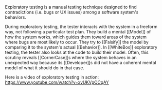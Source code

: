 Exploratory testing is a manual testing technique designed to find contradictions (i.e. bugs or UX issues) among a software system's behaviors.

During exploratory testing, the tester interacts with the system in a freeform way, not following a particular test plan. They build a mental [[Model]] of how the system works, which guides them toward areas of the system where bugs are most likely to occur. They try to [[Falsify]] the model by comparing it to the system's actual [[Behavior]]. In [[WhiteBox]] exploratory testing, the tester also looks at the code to build their model. Often, this scrutiny reveals [[CornerCase]]s where the system behaves in an unexpected way because its [[Developer]]s did not have a coherent mental model of what it should do in that case.

Here is a video of exploratory testing in action: https://www.youtube.com/watch?v=xvUKVpOCqAY
